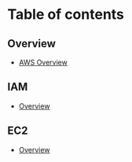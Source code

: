 # Table of contents

## Overview

* [AWS Overview](README.md)

## IAM

* [Overview](iam/overview.md)

## EC2

* [Overview](ec2/overview.md)
